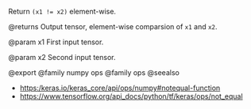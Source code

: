 Return `(x1 != x2)` element-wise.

@returns
    Output tensor, element-wise comparsion of `x1` and `x2`.

@param x1
First input tensor.

@param x2
Second input tensor.

@export
@family numpy ops
@family ops
@seealso
+ <https:/keras.io/keras_core/api/ops/numpy#notequal-function>
+ <https://www.tensorflow.org/api_docs/python/tf/keras/ops/not_equal>
